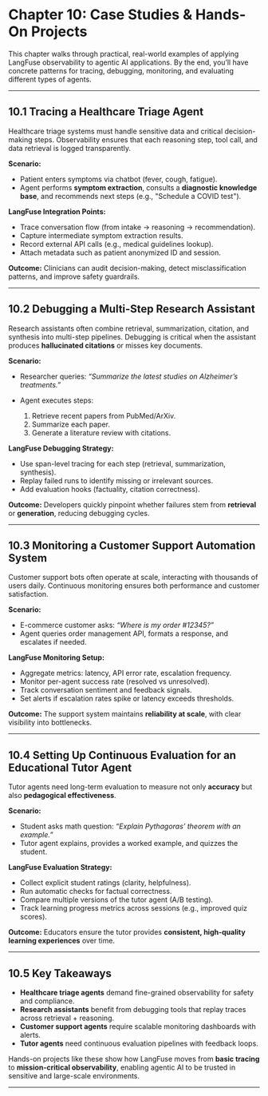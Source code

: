 # Chapter 10: Case Studies & Hands-On Projects

This chapter walks through practical, real-world examples of applying LangFuse observability to agentic AI applications. By the end, you’ll have concrete patterns for tracing, debugging, monitoring, and evaluating different types of agents.

---

## 10.1 Tracing a Healthcare Triage Agent

Healthcare triage systems must handle sensitive data and critical decision-making steps. Observability ensures that each reasoning step, tool call, and data retrieval is logged transparently.

**Scenario:**

* Patient enters symptoms via chatbot (fever, cough, fatigue).
* Agent performs **symptom extraction**, consults a **diagnostic knowledge base**, and recommends next steps (e.g., "Schedule a COVID test").

**LangFuse Integration Points:**

* Trace conversation flow (from intake → reasoning → recommendation).
* Capture intermediate symptom extraction results.
* Record external API calls (e.g., medical guidelines lookup).
* Attach metadata such as patient anonymized ID and session.

**Outcome:**
Clinicians can audit decision-making, detect misclassification patterns, and improve safety guardrails.

---

## 10.2 Debugging a Multi-Step Research Assistant

Research assistants often combine retrieval, summarization, citation, and synthesis into multi-step pipelines. Debugging is critical when the assistant produces **hallucinated citations** or misses key documents.

**Scenario:**

* Researcher queries: *“Summarize the latest studies on Alzheimer’s treatments.”*
* Agent executes steps:

  1. Retrieve recent papers from PubMed/ArXiv.
  2. Summarize each paper.
  3. Generate a literature review with citations.

**LangFuse Debugging Strategy:**

* Use span-level tracing for each step (retrieval, summarization, synthesis).
* Replay failed runs to identify missing or irrelevant sources.
* Add evaluation hooks (factuality, citation correctness).

**Outcome:**
Developers quickly pinpoint whether failures stem from **retrieval** or **generation**, reducing debugging cycles.

---

## 10.3 Monitoring a Customer Support Automation System

Customer support bots often operate at scale, interacting with thousands of users daily. Continuous monitoring ensures both performance and customer satisfaction.

**Scenario:**

* E-commerce customer asks: *“Where is my order #12345?”*
* Agent queries order management API, formats a response, and escalates if needed.

**LangFuse Monitoring Setup:**

* Aggregate metrics: latency, API error rate, escalation frequency.
* Monitor per-agent success rate (resolved vs unresolved).
* Track conversation sentiment and feedback signals.
* Set alerts if escalation rates spike or latency exceeds thresholds.

**Outcome:**
The support system maintains **reliability at scale**, with clear visibility into bottlenecks.

---

## 10.4 Setting Up Continuous Evaluation for an Educational Tutor Agent

Tutor agents need long-term evaluation to measure not only **accuracy** but also **pedagogical effectiveness**.

**Scenario:**

* Student asks math question: *“Explain Pythagoras’ theorem with an example.”*
* Tutor agent explains, provides a worked example, and quizzes the student.

**LangFuse Evaluation Strategy:**

* Collect explicit student ratings (clarity, helpfulness).
* Run automatic checks for factual correctness.
* Compare multiple versions of the tutor agent (A/B testing).
* Track learning progress metrics across sessions (e.g., improved quiz scores).

**Outcome:**
Educators ensure the tutor provides **consistent, high-quality learning experiences** over time.

---

## 10.5 Key Takeaways

* **Healthcare triage agents** demand fine-grained observability for safety and compliance.
* **Research assistants** benefit from debugging tools that replay traces across retrieval + reasoning.
* **Customer support agents** require scalable monitoring dashboards with alerts.
* **Tutor agents** need continuous evaluation pipelines with feedback loops.

Hands-on projects like these show how LangFuse moves from **basic tracing** to **mission-critical observability**, enabling agentic AI to be trusted in sensitive and large-scale environments.

---
